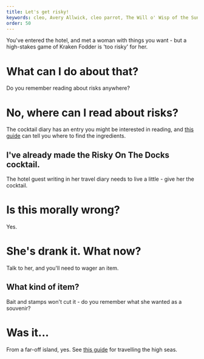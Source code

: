 ```yaml
---
title: Let's get risky!
keywords: cleo, Avery Allwick, cleo parrot, The Will o' Wisp of the Sunken Gallery
order: 50
---
```


You've entered the hotel, and met a woman with things you want - but a high-stakes game of Kraken Fodder is 'too risky' for her.

# What can I do about that?
Do you remember reading about risks anywhere?

# No, where can I read about risks?
The cocktail diary has an entry you might be interested in reading, and [this guide](willowisp.md) can tell you where to find the ingredients.

## I've already made the Risky On The Docks cocktail.
The hotel guest writing in her travel diary needs to live a little - give her the cocktail.

# Is this morally wrong?
Yes.

# She's drank it. What now?
Talk to her, and you'll need to wager an item.

## What kind of item?
Bait and stamps won't cut it - do you remember what she wanted as a souvenir?

# Was it...
From a far-off island, yes. See [this guide](../HighSeas/index.md) for travelling the high seas.

